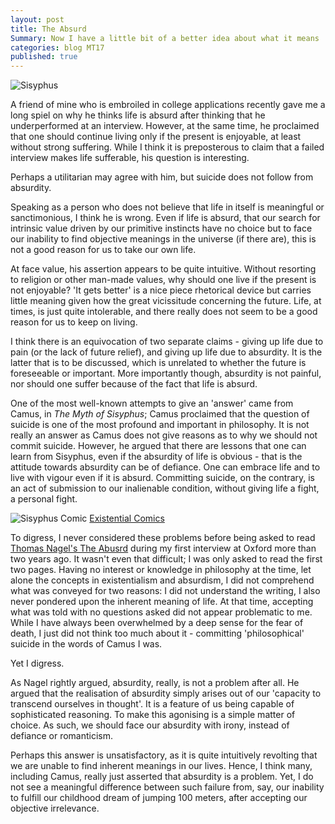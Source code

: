 ```yaml
---
layout: post
title: The Absurd
Summary: Now I have a little bit of a better idea about what it means
categories: blog MT17
published: true
---
```


![Sisyphus](https://upload.wikimedia.org/wikipedia/commons/thumb/0/0f/Sisyphus_by_von_Stuck.jpg/519px-Sisyphus_by_von_Stuck.jpg)

A friend of mine who is embroiled in college applications recently gave me a long spiel on why he thinks life is absurd after thinking that he underperformed at an interview. However, at the same time, he proclaimed that one should continue living only if the present is enjoyable, at least without strong suffering. While I think it is preposterous to claim that a failed interview makes life sufferable, his question is interesting.

Perhaps a utilitarian may agree with him, but suicide does not follow from absurdity.

Speaking as a person who does not believe that life in itself is meaningful or sanctimonious, I think he is wrong. Even if life is absurd, that our search for intrinsic value driven by our primitive instincts have no choice but to face our inability to find objective meanings in the universe (if there are), this is not a good reason for us to take our own life.

At face value, his assertion appears to be quite intuitive. Without resorting to religion or other man-made values, why should one live if the present is not enjoyable? 'It gets better' is a nice piece rhetorical device but carries little meaning given how the great vicissitude concerning the future. Life, at times, is just quite intolerable, and there really does not seem to be a good reason for us to keep on living.

I think there is an equivocation of two separate claims - giving up life due to pain (or the lack of future relief), and giving up life due to absurdity. It is the latter that is to be discussed, which is unrelated to whether the future is foreseeable or important. More importantly though, absurdity is not painful, nor should one suffer because of the fact that life is absurd.

One of the most well-known attempts to give an 'answer' came from Camus, in _The Myth of Sisyphus_; Camus proclaimed that the question of suicide is one of the most profound and important in philosophy. It is not really an answer as Camus does not give reasons as to why we should not commit suicide. However, he argued that there are lessons that one can learn from Sisyphus, even if the absurdity of life is obvious - that is the attitude towards absurdity can be of defiance. One can embrace life and to live with vigour even if it is absurd. Committing suicide, on the contrary, is an act of submission to our inalienable condition, without giving life a fight, a personal fight.

![Sisyphus Comic](http://static.existentialcomics.com/comics/sisyphusHappy.jpg)
[Existential Comics](http://existentialcomics.com/comic/29)

To digress, I never considered these problems before being asked to read [Thomas Nagel's The Abusrd](https://philosophy.as.uky.edu/sites/default/files/The%20Absurd%20-%20Thomas%20Nagel.pdf) during my first interview at Oxford more than two years ago. It wasn't even that difficult; I was only asked to read the first two pages. Having no interest or knowledge in philosophy at the time, let alone the concepts in existentialism and absurdism, I did not comprehend what was conveyed for two reasons: I did not understand the writing, I also never pondered upon the inherent meaning of life. At that time, accepting what was told with no questions asked did not appear problematic to me. While I have always been overwhelmed by a deep sense for the fear of death, I just did not think too much about it - committing 'philosophical' suicide in the words of Camus I was.

Yet I digress.

As Nagel rightly argued, absurdity, really, is not a problem after all. He argued that the realisation of absurdity simply arises out of our 'capacity to transcend ourselves in thought'. It is a feature of us being capable of sophisticated reasoning. To make this agonising is a simple matter of choice. As such, we should face our absurdity with irony, instead of defiance or romanticism.

Perhaps this answer is unsatisfactory, as it is quite intuitively revolting that we are unable to find inherent meanings in our lives. Hence, I think many, including Camus, really just asserted that absurdity is a problem. Yet, I do not see a meaningful difference between such failure from, say, our inability to fulfill our childhood dream of jumping 100 meters, after accepting our objective irrelevance.
